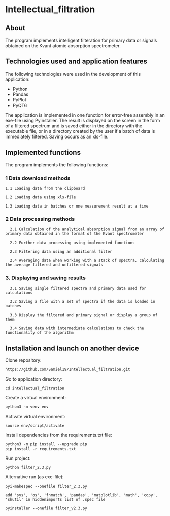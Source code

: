 # Intellectual_filtration

## About
The program implements intelligent filteration for primary data or signals obtained on the Kvant atomic absorption spectrometer.

## Technologies used and application features
The following technologies were used in the development of this application:
- Python
- Pandas
- PyPlot
- PyQT6

The application is implemented in one function for error-free assembly in an exe-file using Pyinstaller.
The result is displayed on the screen in the form of a filtered spectrum and is saved either in the directory with the executable file, or in a directory created by the user if a batch of data is immediately filtered. Saving occurs as an xls-file.

## Implemented functions
The program implements the following functions:
### 1 Data download methods

    1.1 Loading data from the clipboard
 
    1.2 Loading data using xls-file
 
    1.3 Loading data in batches or one measurement result at a time

### 2 Data processing methods

      2.1 Calculation of the analytical absorption signal from an array of primary data obtained in the format of the Kvant spectrometer
  
      2.2 Further data processing using implemented functions
  
      2.3 Filtering data using an additional filter

      2.4 Averaging data when working with a stack of spectra, calculating the average filtered and unfiltered signals


### 3. Displaying and saving results

      3.1 Saving single filtered spectra and primary data used for calculations
  
      3.2 Saving a file with a set of spectra if the data is loaded in batches

      3.3 Display the filtered and primary signal or display a group of them
  
      3.4 Saving data with intermediate calculations to check the functionality of the algorithm
  

## Installation and launch on another device

Clone repository:
```[
https://github.com/Samiel19/Intellectual_filtration.git
```
Go to application directory:
```
cd intellectual_filtration
```
Create a virtual environment:
```
python3 -m venv env
```
Activate virtual environment:

```
source env/script/activate
```
Install dependencies from the requirements.txt file:
```
python3 -m pip install --upgrade pip
pip install -r requirements.txt
```
Run project:
```
python filter_2.3.py
```
Alternative run (as exe-file):
```
pyi-makespec --onefile filter_2.3.py

add 'sys', 'os', 'fnmatch', 'pandas', 'matplotlib', 'math', 'copy', 'shutil' in hiddenimports list of .spec file

pyinstaller --onefile filter_v2.3.py
```
